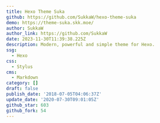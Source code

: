 ```yaml
---
title: Hexo Theme Suka
github: https://github.com/SukkaW/hexo-theme-suka
demo: https://theme-suka.skk.moe/
author: SukkaW
author_link: https://github.com/SukkaW
date: 2023-11-30T11:39:38.225Z
description: Modern, powerful and simple theme for Hexo.
ssg:
  - Hexo
css:
  - Stylus
cms:
  - Markdown
category: []
draft: false
publish_date: '2018-07-05T04:06:37Z'
update_date: '2020-07-30T09:01:05Z'
github_star: 603
github_fork: 54
---
```

